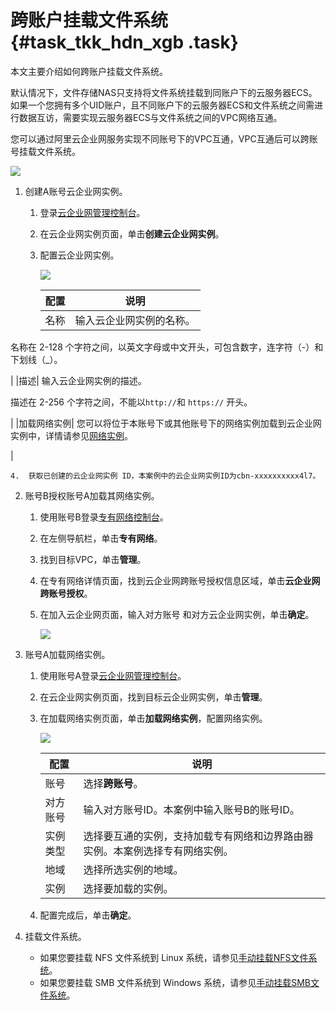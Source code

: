 # 跨账户挂载文件系统 {#task_tkk_hdn_xgb .task}

本文主要介绍如何跨账户挂载文件系统。

默认情况下，文件存储NAS只支持将文件系统挂载到同账户下的云服务器ECS。如果一个您拥有多个UID账户，且不同账户下的云服务器ECS和文件系统之间需进行数据互访，需要实现云服务器ECS与文件系统之间的VPC网络互通。

您可以通过阿里云企业网服务实现不同账号下的VPC互通，VPC互通后可以跨账号挂载文件系统。

![](http://static-aliyun-doc.oss-cn-hangzhou.aliyuncs.com/assets/img/132369/156438413639653_zh-CN.png)

1.  创建A账号云企业网实例。 
    1.  登录[云企业网管理控制台](https://cen.console.aliyun.com/)。
    2.  在云企业网实例页面，单击**创建云企业网实例**。
    3.  配置云企业网实例。 

        ![](images/39616_zh-CN_source.png)

        |配置|说明|
        |--|--|
        |名称| 输入云企业网实例的名称。

 名称在 2-128 个字符之间，以英文字母或中文开头，可包含数字，连字符（-）和下划线（\_）。

 |
        |描述| 输入云企业网实例的描述。

 描述在 2-256 个字符之间，不能以`http://`和 `https://` 开头。

 |
        |加载网络实例| 您可以将位于本账号下或其他账号下的网络实例加载到云企业网实例中，详情请参见[网络实例](https://www.alibabacloud.com/help/zh/doc-detail/66001.htm)。

 |

    4.  获取已创建的云企业网实例 ID，本案例中的云企业网实例ID为cbn-xxxxxxxxxx4l7。
2.  账号B授权账号A加载其网络实例。 
    1.  使用账号B登录[专有网络控制台](https://vpcnext.console.aliyun.com/)。
    2.  在左侧导航栏，单击**专有网络**。
    3.  找到目标VPC，单击**管理**。
    4.  在专有网络详情页面，找到云企业网跨账号授权信息区域，单击**云企业网跨账号授权**。
    5.  在加入云企业网页面，输入对方账号 和对方云企业网实例，单击**确定**。 

        ![](http://static-aliyun-doc.oss-cn-hangzhou.aliyuncs.com/assets/img/132369/156438413639688_zh-CN.png)

3.  账号A加载网络实例。 
    1.  使用账号A登录[云企业网管理控制台](https://cen.console.aliyun.com/)。
    2.  在云企业网实例页面，找到目标云企业网实例，单击**管理**。
    3.  在加载网络实例页面，单击**加载网络实例**，配置网络实例。 

        ![](http://static-aliyun-doc.oss-cn-hangzhou.aliyuncs.com/assets/img/132369/156438413639689_zh-CN.png)

        |配置|说明|
        |--|--|
        |账号|选择**跨账号**。|
        |对方账号|输入对方账号ID。本案例中输入账号B的账号ID。|
        |实例类型|选择要互通的实例，支持加载专有网络和边界路由器实例。本案例选择专有网络实例。|
        |地域|选择所选实例的地域。|
        |实例|选择要加载的实例。|

    4.  配置完成后，单击**确定**。
4.  挂载文件系统。 
    -   如果您要挂载 NFS 文件系统到 Linux 系统，请参见[手动挂载NFS文件系统](intl.zh-CN/控制台用户指南/挂载文件系统/手动挂载NFS文件系统.md#)。
    -   如果您要挂载 SMB 文件系统到 Windows 系统，请参见[手动挂载SMB文件系统](intl.zh-CN/控制台用户指南/挂载文件系统/手动挂载SMB文件系统.md#)。

